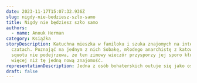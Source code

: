 ```yaml
---
date: 2023-11-17T15:07:32.936Z
slug: nigdy-nie-bedziesz-szlo-samo
title: Nigdy nie będziesz szło samo
authors:
  - name: Anouk Herman
category: Książka
storyDescription: Katuchna mieszka w familoku i szuka znajomych na internetowych
  czatach. Poznająć na jednym z nich Sobakę, młodego anarchistę z katowickiego
  squotu nie podejrzewa, że ten zimowy wieczór przysporzy jej sporo kłopotów i
  więcej niż tę jedną nową znajomość.
representationDescription: Jedna z osób bohaterskich outuje się jako osoba niebinarna w trakcie książki.
draft: false
---
```


